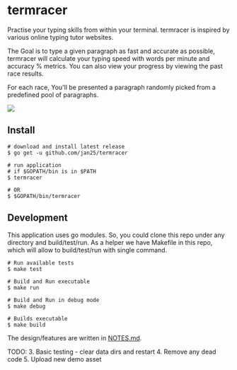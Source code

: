 # termracer
Practise your typing skills from within your terminal. termracer is inspired by various online typing tutor websites.

The Goal is to type a given paragraph as fast and accurate as possible, termracer will calculate your typing speed with words per minute and accuracy % metrics. You can also view your progress by viewing the past race results.

For each race, You'll be presented a paragraph randomly picked from a predefined pool of paragraphs.

![](https://github.com/jan25/termracer/blob/master/assets/example.gif)

## Install

```
# download and install latest release
$ go get -u github.com/jan25/termracer

# run application
# if $GOPATH/bin is in $PATH
$ termracer

# OR
$ $GOPATH/bin/termracer
```

## Development
This application uses go modules. So, you could clone this repo under any
directory and build/test/run. As a helper we have Makefile in this repo, which will allow to build/test/run with single
command.
```
# Run available tests
$ make test

# Build and Run executable
$ make run

# Build and Run in debug mode
$ make debug

# Builds executable
$ make build
```

The design/features are written in [NOTES.md](https://github.com/jan25/termracer/blob/master/NOTES.md).


TODO:
3. Basic testing - clear data dirs and restart
4. Remove any dead code
5. Upload new demo asset
